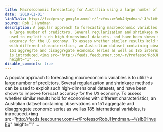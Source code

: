 ```yaml
---
title: Macroeconomic forecasting for Australia using a large number of predictors
date: '2019-01-01'
linkTitle: http://feedproxy.google.com/~r/ProfessorRobJHyndman/~3/slb0tIhveEg/
source: Rob J Hyndman
description: A popular approach to forecasting macroeconomic variables is to utilize
  a large number of predictors. Several regularization and shrinkage methods can be
  used to exploit such high-dimensional datasets, and have been shown to improve forecast
  accuracy for the US economy. To assess whether similar results hold for economies
  with different characteristics, an Australian dataset containing observations on
  151 aggregate and disaggregate economic series as well as 185 international variables,
  is introduced.<img src="http://feeds.feedburner.com/~r/ProfessorRobJHyndman/~4/slb0tIhveEg"
  height="1" ...
disable_comments: true
---
```

A popular approach to forecasting macroeconomic variables is to utilize a large number of predictors. Several regularization and shrinkage methods can be used to exploit such high-dimensional datasets, and have been shown to improve forecast accuracy for the US economy. To assess whether similar results hold for economies with different characteristics, an Australian dataset containing observations on 151 aggregate and disaggregate economic series as well as 185 international variables, is introduced.<img src="http://feeds.feedburner.com/~r/ProfessorRobJHyndman/~4/slb0tIhveEg" height="1" ...
